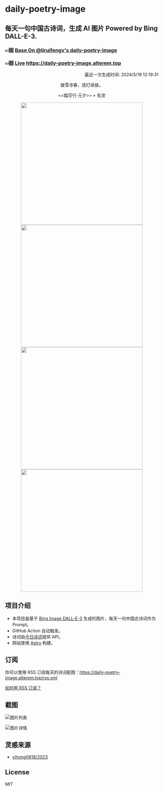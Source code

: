 
# daily-poetry-image

## 每天一句中国古诗词，生成 AI 图片 Powered by Bing DALL-E-3.

### 👉🏽 [Base On @liruifengv's daily-poetry-image](https://github.com/liruifengv/daily-poetry-image)

### 👉🏽 [Live](https://daily-poetry-image.alterem.top/) https://daily-poetry-image.alterem.top

<p align="right">
  最近一次生成时间: 2024/5/19 12:19:31
</p>
<p align="center">
拨雪寻春，烧灯续昼。
</p>
<p align="center">
<<踏莎行·元夕>> • 毛滂
</p>
<p align="center">
<img src="https://tse2.mm.bing.net/th/id/OIG2.uyp3vDpLhIp9tfDQCoA7" height="400" width="400" />
<img src="https://tse1.mm.bing.net/th/id/OIG2.kfJ11wzURN89Qg8WQzUv" height="400" width="400" />
<img src="https://tse3.mm.bing.net/th/id/OIG2.QAn5YhXAPpI.gfZWQ3BA" height="400" width="400" />
<img src="https://tse4.mm.bing.net/th/id/OIG2.pAtQ6l3SgvqpWF0MrtPX" height="400" width="400" />
</p>

## 项目介绍

-   本项目是基于 [Bing Image DALL-E-3](https://www.bing.com/images/create) 生成的图片，每天一句中国古诗词作为 Prompt。
-   GitHub Action 自动触发。
-   诗词由[今日诗词](https://www.jinrishici.com/)提供 API。
-   网站使用 [Astro](https://astro.build) 构建。

## 订阅

你可以使用 RSS 订阅每天的诗词配图：https://daily-poetry-image.alterem.top/rss.xml

[如何用 RSS 订阅？](https://zhuanlan.zhihu.com/p/55026716)

## 截图

![图片列表](./screenshots/Snipaste_2023-12-28_21-00-26.png)

![图片详情](./screenshots/Snipaste_2023-12-28_21-00-53.png)

## 灵感来源

-   [yihong0618/2023](https://github.com/yihong0618/2023)

## License

MIT
